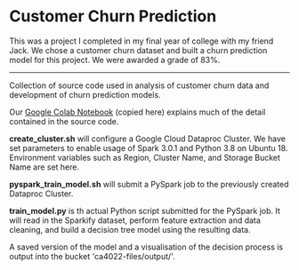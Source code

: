 # Customer Churn Prediction

This was a project I completed in my final year of college with my friend Jack. We chose a customer churn dataset and built a churn prediction model for this project.
We were awarded a grade of 83%.
______________________________


Collection of source code used in analysis of customer churn data and development of churn prediction models.

Our [Google Colab Notebook](churn_prediction_ca4022.ipynb) (copied here) explains much of the detail contained in the source code.

**create_cluster.sh** will configure a Google Cloud Dataproc Cluster. We have set parameters to enable usage of Spark 3.0.1 and Python 3.8 on Ubuntu 18. Environment variables such as Region, Cluster Name, and Storage Bucket Name are set here.


**pyspark_train_model.sh** will submit a PySpark job to the previously created Dataproc Cluster.

**train_model.py** is th actual Python script submitted for the PySpark job. It will read in the Sparkify dataset, perform feature extraction and data cleaning, and build a decision tree model using the resulting data. 

A saved version of the model and a visualisation of the decision process is output into the bucket 'ca4022-files/output/'.


